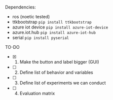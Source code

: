 Dependencies:
- ros (noetic tested)
- ttkbootstrap
`pip install ttkbootstrap`
- azure iot device
`pip install azure-iot-device`
- azure.iot.hub
`pip install azure-iot-hub`
- serial
`pip install pyserial`

TO-DO
- [x] 1. Make the button and label bigger (GUI) 
- [ ] 2. Define list of behavior and variables
- [ ] 3. Define list of experiments we can conduct
- [ ] 4. Evaluation matrix
